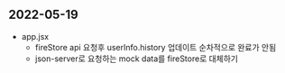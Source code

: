 ## 2022-05-19

- app.jsx
  - fireStore api 요청후 userInfo.history 업데이트 순차적으로 완료가 안됨
  - json-server로 요청하는 mock data를 fireStore로 대체하기
